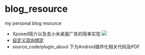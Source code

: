 # blog_resource
my personal blog resource

* Xposed简介以及去小米桌面广告的简单实现 [![](https://badge.juejin.im/entry/5a1017da51882575cb73b00d/likes.svg?style=flat-square)](https://juejin.im/post/5a1017acf265da432840713d)
* [自定义双向绑定](https://github.com/Guolei1130/blog_resource/blob/master/source_code/databinding/CheckBoxBindingAdapter.java)
* source_code/plugin_about 下为Android插件化相关代码及PDF